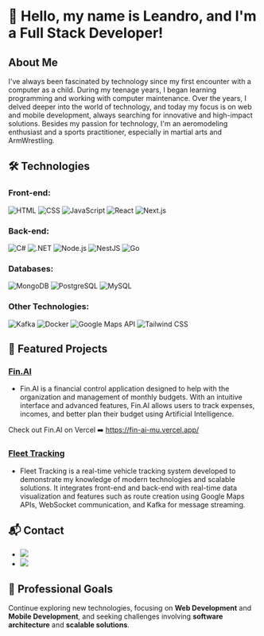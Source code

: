 # 👋 Hello, my name is Leandro, and I'm a Full Stack Developer!

## About Me

I've always been fascinated by technology since my first encounter with a computer as a child. During my teenage years, I began learning programming and working with computer maintenance. Over the years, I delved deeper into the world of technology, and today my focus is on web and mobile development, always searching for innovative and high-impact solutions. Besides my passion for technology, I'm an aeromodeling enthusiast and a sports practitioner, especially in martial arts and ArmWrestling.

## 🛠 Technologies

### Front-end:

![HTML](https://img.shields.io/badge/-HTML-333333?style=flat&logo=HTML5)
![CSS](https://img.shields.io/badge/-CSS-333333?style=flat&logo=CSS3)
![JavaScript](https://img.shields.io/badge/-JavaScript-333333?style=flat&logo=javascript)
![React](https://img.shields.io/badge/-React-333333?style=flat&logo=react)
![Next.js](https://img.shields.io/badge/-Next.js-333333?style=flat&logo=next.js)

### Back-end:

![C#](https://custom-icon-badges.demolab.com/badge/-C%23-333333.svg?logo=cshrp)
![.NET](https://img.shields.io/badge/.NET-333333?logo=dotnet&logoColor=fff)
![Node.js](https://img.shields.io/badge/-Node.js-333333?style=flat&logo=node.js)
![NestJS](https://img.shields.io/badge/-NestJS-333333?style=flat&logo=nestjs)
![Go](https://img.shields.io/badge/-Go-333333?style=flat&logo=go)

### Databases:

![MongoDB](https://img.shields.io/badge/-MongoDB-333333?style=flat&logo=mongodb)
![PostgreSQL](https://img.shields.io/badge/-PostgreSQL-333333?style=flat&logo=postgresql)
![MySQL](https://img.shields.io/badge/MySQL-333333?logo=mysql&logoColor=4479A1)

### Other Technologies:

![Kafka](https://img.shields.io/badge/-Apache%20Kafka-333333?style=flat&logo=apachekafka)
![Docker](https://img.shields.io/badge/-Docker-333333?style=flat&logo=docker)
![Google Maps API](https://img.shields.io/badge/-Google%20Maps%20API-333333?style=flat&logo=googlemaps)
![Tailwind CSS](https://img.shields.io/badge/-Tailwind%20CSS-333333?style=flat&logo=tailwindcss)

## 📂 Featured Projects

### [Fin.AI](https://github.com/Leandro-Lucena/fin-ai)

- Fin.AI is a financial control application designed to help with the organization and management of monthly budgets. With an intuitive interface and advanced features, Fin.AI allows users to track expenses, incomes, and better plan their budget using Artificial Intelligence.

Check out Fin.AI on Vercel ➡️ https://fin-ai-mu.vercel.app/

### [Fleet Tracking](https://github.com/Leandro-Lucena/fleet-tracking)

- Fleet Tracking is a real-time vehicle tracking system developed to demonstrate my knowledge of modern technologies and scalable solutions. It integrates front-end and back-end with real-time data visualization and features such as route creation using Google Maps APIs, WebSocket communication, and Kafka for message streaming.

## 📬 Contact

- <a href="https://www.linkedin.com/in/leandro-ribeiro-lucena/"><img src="https://img.shields.io/badge/-Leandro%20Lucena-0077B5?style=flat-square&logo=Linkedin&logoColor=white"/></a>
- <a href="mailto:leandroribeirolucena@gmail.com"><img src="https://img.shields.io/badge/-leandroribeirolucena@gmail.com-D14836?style=flat-square&logo=Gmail&logoColor=white"/></a>

## 🚀 Professional Goals

Continue exploring new technologies, focusing on **Web Development** and **Mobile Development**, and seeking challenges involving **software architecture** and **scalable solutions**.
